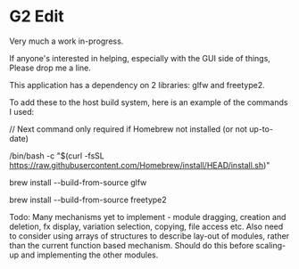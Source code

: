 # G2 Edit

Very much a work in-progress.

If anyone's interested in helping, especially with the GUI side of things,
Please drop me a line.


This application has a dependency on 2 libraries: glfw and freetype2.

To add these to the host build system, here is an example of the commands I used:

// Next command only required if Homebrew not installed (or not up-to-date)

/bin/bash -c "$(curl -fsSL https://raw.githubusercontent.com/Homebrew/install/HEAD/install.sh)"

brew install --build-from-source glfw

brew install --build-from-source freetype2


Todo: Many mechanisms yet to implement - module dragging, creation and deletion, fx display, variation selection, copying,
file access etc.
Also need to consider using arrays of structures to describe lay-out of modules, rather than the current function based
mechanism. Should do this before scaling-up and implementing the other modules.

